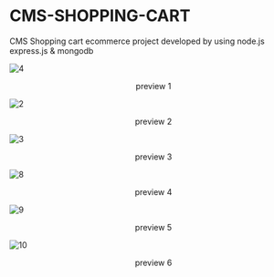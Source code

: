 # CMS-SHOPPING-CART
CMS Shopping cart ecommerce project developed by using node.js express.js & mongodb

![4](https://user-images.githubusercontent.com/18021576/71760263-2ddbf600-2ee5-11ea-97ef-2b479ba8c002.PNG)

<p align="center">preview 1</p>

![2](https://user-images.githubusercontent.com/18021576/71760277-54019600-2ee5-11ea-8c5d-9904bcb7fcfa.PNG)

<p align="center">preview 2</p>

![3](https://user-images.githubusercontent.com/18021576/71760286-67acfc80-2ee5-11ea-8fe8-4c52ca624b80.PNG)

<p align="center">preview 3</p>

![8](https://user-images.githubusercontent.com/18021576/71760298-9aef8b80-2ee5-11ea-816b-338832a953db.PNG)

<p align="center">preview 4</p>

![9](https://user-images.githubusercontent.com/18021576/71760300-9e831280-2ee5-11ea-82f0-c13fff8c33b8.PNG)

<p align="center">preview 5</p>

![10](https://user-images.githubusercontent.com/18021576/71760317-de49fa00-2ee5-11ea-854a-98c8ff3c316e.PNG)

<p align="center">preview 6</p>
